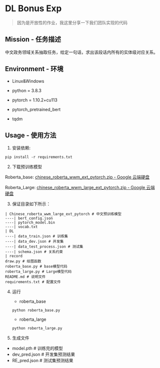 # DL Bonus Exp 

> 因为是开放性的作业，我这里分享一下我们团队实现的代码

## Mission - 任务描述
中文政务领域关系抽取任务，给定一句话，求出该段话内所有的实体级对应关系。

## Environment - 环境

- Linux&Windows

- python = 3.8.3
- pytorch = 1.10.2+cu113
- pytorch_pretrained_bert
- tqdm

## Usage - 使用方法

1. 安装依赖:

```Shell
pip install -r requirements.txt
```

2. 下载预训练模型

Roberta_base: [chinese_roberta_wwm_ext_pytorch.zip - Google 云端硬盘](https://drive.google.com/file/d/1eHM3l4fMo6DsQYGmey7UZGiTmQquHw25/view)

Roberta_Large: [chinese_roberta_wwm_large_ext_pytorch.zip - Google 云端硬盘](https://drive.google.com/file/d/1-2vEZfIFCdM1-vJ3GD6DlSyKT4eVXMKq/view)

3. 保证目录如下所示：

```
| Chinese_roberta_wwm_large_ext_pytorch # 中文预训练模型
----| bert_config.json
----| pytorch_model.bin
----| vocab.txt
| DL
----| data_train.json # 训练集
----| data_dev.json # 开发集
----| data_test_process.json # 测试集
----| schema.json # 关系约束
| record
draw.py # 绘图函数
roberta_base.py # base模型代码
roberta_large.py # Large模型代码
README.md # 说明文件
requirements.txt # 配置文件
```

4. 运行
   
    - roberta_base
    
    ```Shell
    python roberta_base.py
    ```
    
    - roberta_large
    
    ```
    python roberta_large.py
    ```
    
5. 生成文件
- model.pth # 训练完的模型
- dev_pred.json # 开发集预测结果
- RE_pred.json # 测试集预测结果
